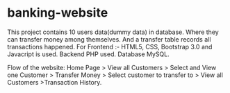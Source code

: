 # banking-website
This project contains 10 users data(dummy data) in database. Where they can transfer money among themselves. And a transfer table records all transactions happened. 
For Frontend :- HTML5, CSS, Bootstrap 3.0 and Javacript is used.
Backend PHP used.
Database MySQL.

Flow of the website: Home Page > View all Customers > Select and View one Customer > Transfer Money > Select customer to transfer to > View all Customers >Transaction History.
